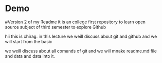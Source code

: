 # Demo


#Version 2 of my Readme
it is an college first repository to learn open source subject of third semester to explore Github




hii this is chirag. 
in this lecture we weill discuss about git and github and we will start from the basic 

we weill discuss about all comands of git and we will mnake readme.md file and data and data into it.

